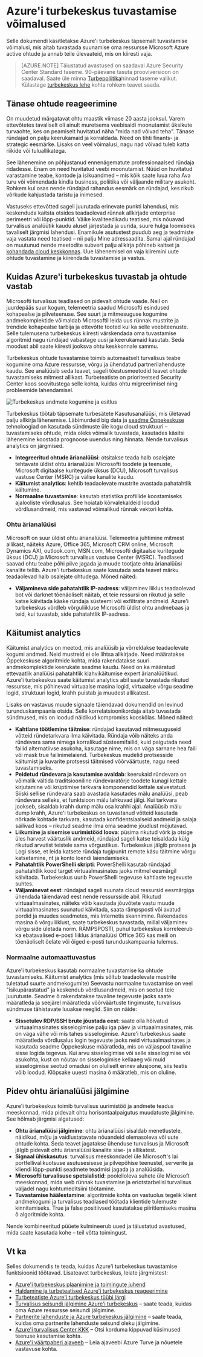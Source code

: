 <properties
   pageTitle="Azure'i turbekeskus tuvastamise funktsioonidele | Microsoft Azure'i"
   description="Selle dokumendi aitab teil mõista, kuidas töötavad Azure turbekeskus tuvastamise võimalusi."
   services="security-center"
   documentationCenter="na"
   authors="YuriDio"
   manager="swadhwa"
   editor=""/>

<tags
   ms.service="security-center"
   ms.topic="hero-article"
   ms.devlang="na"
   ms.tgt_pltfrm="na"
   ms.workload="na"
   ms.date="09/22/2016"
   ms.author="yurid"/>

# <a name="azure-security-center-detection-capabilities"></a>Azure'i turbekeskus tuvastamise võimalused
Selle dokumendi käsitletakse Azure'i turbekeskus täpsemalt tuvastamise võimalusi, mis aitab tuvastada suunamise oma ressursse Microsoft Azure active ohtude ja annab teile ülevaateid, mis on kiiresti vaja.

> [AZURE.NOTE] Täiustatud avastused on saadaval Azure Security Center Standard taseme. 90-päevane tasuta prooviversioon on saadaval. Saate üle minna [Turbepoliitika](security-center-policies.md)hinnad taseme valikut. Külastage [turbekeskus lehe](https://azure.microsoft.com/pricing/details/security-center/) kohta rohkem teavet saada. 


## <a name="responding-to-todays-threats"></a>Tänase ohtude reageerimine
On muudetud märgatavat ohtu maastik viimase 20 aasta jooksul. Varem ettevõtetes tavaliselt oli ainult muretsema veebisaidi moonutamist üksikute turvaohte, kes on peamiselt huvitatud näha "mida nad võivad teha". Tänase ründajad on palju keerukamaid ja korraldada. Need on tihti finants- ja strategic eesmärke. Lisaks on veel võimalusi, nagu nad võivad tuleb katta riikide või tuluallikatega.

See lähenemine on põhjustanud ennenägematute professionaalsed ründaja ridadesse. Enam on need huvitatud veebi moonutamist. Nüüd on huvitatud varastamine teabe, kontode ja isikuandmed – mis kõik saate luua raha Ava turu või võimendada kindla business, poliitika või väljaande military asukoht. Rohkem kui osas nende ründajad rahandus eesmärk on ründajad, kes rikub võrkude kahjustada taristu ja inimesed.

Vastuseks ettevõtted sageli juurutada erinevate punkti lahendusi, mis keskenduda kaitsta otsides teadaolevad rünnak allkirjade enterprise perimeetri või lõpp-punktid. Väike kvaliteedikadu teatised, mis nõuavad turvalisus analüütik kaudu alusel järjestada ja uurida, suure hulga loomiseks tavaliselt järgmisi lahendusi. Enamikule asutustest puudub aeg ja teadmiste vaja vastata need teatised – nii palju Mine adressaadita.  Samal ajal ründajad on muutunud nende meetodite subvert palju allkirja põhineb kaitset ja [kohandada cloud keskkonnas](https://azure.microsoft.com/blog/detecting-threats-with-azure-security-center/). Uue lähenemisel on vaja kiiremini uute ohtude tuvastamine ja kiirendada tuvastamise ja vastus. 

## <a name="how-azure-security-center-detects-and-responds-to-threats"></a>Kuidas Azure'i turbekeskus tuvastab ja ohtude vastab

Microsofti turvalisus teadlased on pidevalt ohtude vaade. Neil on juurdepääs suur kogum, telemeetria saadud Microsofti esindused kohapealse ja pilveteenuse. See suurt ja mitmesuguse kogumine andmekomplektide võimaldab Microsoftil leida uus rünnak mustrite ja trendide kohapealse tarbija ja ettevõtte tooted kui ka selle veebiteenuste. Selle tulemusena turbekeskus kiiresti värskendada oma tuvastamise algoritmid nagu ründajad vabastage uusi ja keerukamaid kasutab. Seda moodust abil saate kiiresti jooksva ohtu keskkonnale sammu. 

Turbekeskus ohtude tuvastamise toimib automaatselt turvalisus teabe kogumine oma Azure ressursse, võrgu ja ühendatud partnerilahenduste kaudu. See analüüsib seda teavet, sageli tõestusmeetodid teavet ohtude tuvastamiseks mitmest allikast. Turbeteatiste on prioriteetsed Security Center koos soovitustega selle kohta, kuidas ohtu migreerimisel ning probleemide lahendamisel.

![Turbekeskus andmete kogumine ja esitlus](./media/security-center-detection-capabilities/security-center-detection-capabilities-fig1.png)

Turbekeskus töötab täpsemate turbesätete Kasutusanalüüsi, mis ületavad palju allkirja lähenemise. Läbimurdeid big data ja [seadme Õppekeskuse](https://azure.microsoft.com/blog/machine-learning-in-azure-security-center/) tehnoloogiad on kasutada sündmuste üle kogu cloud struktuuri – tuvastamiseks ohtude, mida oleks võimalik tuvastada, kasutades käsitsi lähenemine koostada prognoose uuendus ning hinnata. Nende turvalisus analytics on järgmised. 

- **Integreeritud ohtude ärianalüüsi**: otsitakse teada halb osalejate tehtavate üldist ohtu ärianalüüsi Microsofti toodete ja teenuste, Microsoft digitaalse kuritegude üksus (DCU), Microsoft turvalisus vastuse Center (MSRC) ja välise kanalite kaudu.
- **Käitumist analytics**: kehtib teadaolevate mustrite avastada pahatahtlik käitumine. 
- **Normaalne tuvastamise**: kasutab statistika profiilide koostamiseks ajalooliste võrdlusalus. See hoiatab kõrvalekaldeid loodud võrdlusandmeid, mis vastavad võimalikud rünnak vektori kohta.


### <a name="threat-intelligence"></a>Ohtu ärianalüüsi
Microsoft on suur üldist ohtu ärianalüüsi. Telemeetria juhtimine mitmest allikast, näiteks Azure, Office 365, Microsoft CRM online, Microsoft Dynamics AXI, outlook.com, MSN.com, Microsofti digitaalse kuritegude üksus (DCU) ja Microsoft turvalisus vastuse Center (MSRC). Teadlased saavad ohtu teabe põhi pilve jagada ja muude tootjate ohtu ärianalüüsi kanalite tellib. Azure'i turbekeskus saate kasutada seda teavet märku teadaolevad halb osalejate ohtudega. Mõned näited:

- **Väljamineva side pahatahtlik IP-aadress**: väljaminev liiklus teadaolevad bot või darknet tõenäoliselt näitab, et teie ressursi on rikutud ja selle katse käivitada käske ründaja süsteemi või exfiltrate andmeid. Azure'i turbekeskus võrdleb võrguliikluse Microsofti üldist ohtu andmebaas ja teid, kui tuvastab, side pahatahtlik IP-aadress.

## <a name="behavioral-analytics"></a>Käitumist analytics

Käitumist analytics on meetod, mis analüüsib ja võrreldakse teadaolevate kogumi andmed. Neid mustreid ei ole lihtsa allkirjade. Need määratakse Õppekeskuse algoritmide kohta, mida rakendatakse suuri andmekomplektide keerukate seadme kaudu. Need on ka määratud ettevaatlik analüüsi pahatahtlik klahvikäitumise expert ärianalüütikud. Azure'i turbekeskus saate käitumist analytics abil saate tuvastada rikutud ressursse, mis põhinevad virtuaalse masina logid, virtuaalse võrgu seadme logid, struktuuri logid, krahh puistab ja muudest allikatest. 

Lisaks on vastavus muude signaale täiendavad dokumendid on levinud turunduskampaania otsida. Selle korrelatsioonikordaja aitab tuvastada sündmused, mis on loodud näidikud kompromiss kooskõlas. Mõned näited:

- **Kahtlane töötlemine täitmise**: ründajad kasutavad mitmesuguseid võtteid ründetarkvara ilma käivitada. Ründaja võib näiteks anda ründevara sama nimega korralikud süsteemifailid, kuid paigutada need failid alternatiivse asukoha, kasutage nime, mis on väga sarnane hea faili või mask true failinimelaiend. Turbekeskus mudelid protsesside käitumist ja kuvarite protsessi täitmised võõrväärtuste, nagu need tuvastamiseks.  
- **Peidetud ründevara ja kasutamise avaldab**: keerukaid ründevara on võimalik vältida traditsiooniline ründevaratõrje toodete kunagi kettale kirjutamine või krüptimise tarkvara komponendid kettale salvestatud.  Siiski sellise ründevara saab avastada kasutades mälu analüüsi, peab ründevara selleks, et funktsioon mälu lahkuvad jälgi. Kui tarkvara jookseb, sisaldab krahh dump mälu osa krahhi ajal.  Analüüsib mälu dump krahh, Azure'i turbekeskus on tuvastanud võtteid kasutada nõrkade kohtade tarkvara, kasutada konfidentsiaalseid andmeid ja salaja säilivad koos – rikutud seadme ilma oma seadme jõudlust mõjutavad.
- **Liikumine ja sisemise uurimistööd loova**: püsima rikutud võrk ja otsige üles harvest väärtuslik andmeid, ründajad sageli katse teisaldada külg rikutud arvutist teistele sama võrgustikus. Turbekeskus jälgib protsess ja Logi sisse, et leida katsete ründaja tugipunkt remote käsu täitmine võrgu katsetamine, nt ja konto loendi laiendamiseks.
- **Pahatahtlik PowerShelli skripti**: PowerShelli kasutab ründajad pahatahtlik kood target virtuaalmasinates jaoks mitmel eesmärgil käivitada. Turbekeskus uurib PowerShelli tegevuse kahtlaste tegevuste suhtes. 
- **Väljaminevat eest**: ründajad sageli suunata cloud ressursid eesmärgiga ühendada täiendavad eest nende ressursside abil. Rikutud virtuaalmasinates, näiteks võib kasutada jõuvõtete vastu muude virtuaalmasinates suunatud käivitada, saata rämpsposti või avatud pordid ja muudes seadmetes, mis Internetis skannimine. Rakendades masina õ võrguliiklust, saate turbekeskus tuvastada, millal väljaminev võrgu side ületada norm. RÄMPSPOSTI, puhul turbekeskus korreleerub ka ebatavalised e-posti liiklus ärianalüüsi Office 365 kas meili on tõenäoliselt õelate või õiged e-posti turunduskampaania tulemus.  

### <a name="anomaly-detection"></a>Normaalne automaattuvastus

Azure'i turbekeskus kasutab normaalne tuvastamise ka ohtude tuvastamiseks. Käitumist analytics (mis sõltub teadaolevate mustrite tuletatud suurte andmekogumite) Seevastu normaalne tuvastamise on veel "isikupärastatud" ja keskendub võrdlusandmeid, mis on seotud teie juurutuste. Seadme õ rakendatakse tavaline tegevuste jaoks saate määratleda ja seejärel määratleda võõrväärtuste tingimuste, turvalisus sündmuse tähistavate luuakse reeglid. Siin on näide:

- **Sissetulev RDP/SSH brute jõustada eest**: saate olla hõivatud virtuaalmasinates sisselogimise palju iga päev ja virtuaalmasinates, mis on väga vähe või mis tahes sisselogimise. Azure'i turbekeskus saate määratleda võrdlusalus login tegevuste jaoks neid virtuaalmasinates ja kasutada seadme Õppekeskuse määratleda, mis on väljaspool tavaline sisse logida tegevus. Kui arvu sisselogimise või selle sisselogimise või asukohta, kust on nõutav on sisselogimise kellaaeg või muid sisselogimise seotud omadusi on oluliselt erinev alusjoone, siis teatis võib loodud. Klõpsake uuesti masina õ määratleb, mis on oluline.

## <a name="continuous-threat-intelligence-monitoring"></a>Pidev ohtu ärianalüüsi jälgimine

Azure'i turbekeskus toimib turvalisus uurimistöö ja andmete teadus meeskonnad, mida pidevalt ohtu horisontaalpaigutus muudatuste jälgimine. See hõlmab järgmisi algatused:

- **Ohtu ärianalüüsi jälgimine**: ohtu ärianalüüsi sisaldab menetlustele, näidikud, mõju ja vaidlustatavate nõuandeid olemasoleva või uute ohtude kohta. Seda teavet jagatakse ühenduse turvalisus ja Microsoft jälgib pidevalt ohtu ärianalüüsi kanalite sise- ja allikatest.
- **Signaal ühiskasutus**: turvalisus meeskondadel üle Microsoft's lai portfellivalikuotsuse asutusesisese ja pilvepõhise teenustel, serverite ja kliendi lõpp-punkti seadmete teadmisi jagada ja analüüsida. 
- **Microsofti turvalisuse spetsialistid**: poolelioleva suhete üle Microsoft meeskonnad, mida web rünnak tuvastamise ja eriotstarbelisi turvalisus väljadel nagu kohtumeditsiini töötamine.
- **Tuvastamise häälestamine**: algoritmide kohta on vastuolus tegelik klient andmekogumi ja turvalisus teadlased töötada klientide tulemuste kinnitamiseks. True ja false positiivsed kasutatakse piiritlemiseks masina õ algoritmide kohta.

Nende kombineeritud püüete kulmineerub uued ja täiustatud avastused, mida saate kasutada kohe – teil võtta toimingust.

## <a name="see-also"></a>Vt ka
Selles dokumendis te teada, kuidas Azure'i turbekeskus tuvastamise funktsioonid töötavad. Lisateavet turbekeskus, leiate järgmistest:

- [Azure'i turbekeskus plaanimine ja toimingute juhend](security-center-planning-and-operations-guide.md)
- [Haldamine ja turbeteatised Azure'i turbekeskus reageerimine](security-center-managing-and-responding-alerts.md)
- [Turbeteatiste Azure'i turbekeskus tüübi järgi](security-center-alerts-type.md)
- [Turvalisus seisundi jälgimine Azure'i turbekeskus](security-center-monitoring.md) – saate teada, kuidas oma Azure ressursse seisundi jälgimine.
- [Partnerite lahenduste ja Azure turbekeskus jälgimine](security-center-partner-solutions.md) – saate teada, kuidas oma partnerite lahenduste seisund oleku jälgimine.
- [Azure'i turvalisus Center KKK](security-center-faq.md) – Otsi korduma kippuvad küsimused teenuse kasutamise kohta.
- [Azure'i väärtpaberi ajaveeb](http://blogs.msdn.com/b/azuresecurity/) – Leia ajaveebi Azure Turve ja nõuetele vastavuse kohta.
